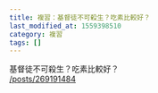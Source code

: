 ```yaml
---
title: 複習：基督徒不可殺生？吃素比較好？
last_modified_at: 1559398510
category: 複習
tags: []
---
```


<p>基督徒不可殺生？吃素比較好？<br>
<a href="/posts/269191484" target="_blank">/posts/269191484</a></p>

<p>&nbsp;</p>

